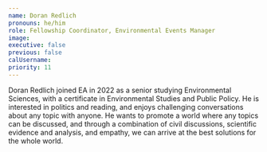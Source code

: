 ```yaml
---
name: Doran Redlich
pronouns: he/him
role: Fellowship Coordinator, Environmental Events Manager
image:
executive: false
previous: false
calUsername:
priority: 11
---
```


Doran Redlich joined EA in 2022 as a senior studying Environmental Sciences, with a certificate in Environmental Studies and Public Policy. He is interested in politics and reading, and enjoys challenging conversations about any topic with anyone. He wants to promote a world where any topics can be discussed, and through a combination of civil discussions, scientific evidence and analysis, and empathy, we can arrive at the best solutions for the whole world.
